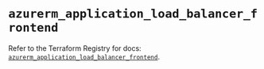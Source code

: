 # `azurerm_application_load_balancer_frontend`

Refer to the Terraform Registry for docs: [`azurerm_application_load_balancer_frontend`](https://registry.terraform.io/providers/hashicorp/azurerm/4.21.0/docs/resources/application_load_balancer_frontend).
